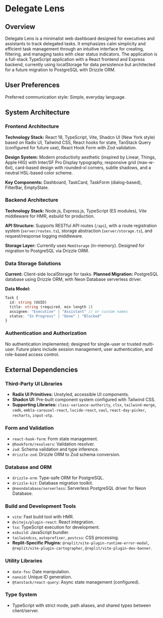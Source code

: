 # Delegate Lens

## Overview
Delegate Lens is a minimalist web dashboard designed for executives and assistants to track delegated tasks. It emphasizes calm simplicity and efficient task management through an intuitive interface for creating, filtering, and managing tasks with clear status indicators. The application is a full-stack TypeScript application with a React frontend and Express backend, currently using localStorage for data persistence but architected for a future migration to PostgreSQL with Drizzle ORM.

## User Preferences
Preferred communication style: Simple, everyday language.

## System Architecture

### Frontend Architecture
**Technology Stack:** React 18, TypeScript, Vite, Shadcn UI (New York style) based on Radix UI, Tailwind CSS, React hooks for state, TanStack Query (configured for future use), React Hook Form with Zod validation.

**Design System:** Modern productivity aesthetic (inspired by Linear, Things, Apple HIG) with Inter/SF Pro Display typography, responsive grid (max-w-6xl), card-based design with rounded-xl corners, subtle shadows, and a neutral HSL-based color scheme.

**Key Components:** Dashboard, TaskCard, TaskForm (dialog-based), FilterBar, EmptyState.

### Backend Architecture
**Technology Stack:** Node.js, Express.js, TypeScript (ES modules), Vite middleware for HMR, esbuild for production.

**API Structure:** Supports RESTful API routes (`/api`), with a route registration system (`server/routes.ts`), storage abstraction (`server/storage.ts`), and request/response logging middleware.

**Storage Layer:** Currently uses `MemStorage` (in-memory). Designed for migration to PostgreSQL via Drizzle ORM.

### Data Storage Solutions
**Current:** Client-side localStorage for tasks.
**Planned Migration:** PostgreSQL database using Drizzle ORM, with Neon Database serverless driver.

**Data Model:**
```typescript
Task {
  id: string (UUID)
  title: string (required, min length 1)
  assignee: "Executive" | "Assistant" // or custom names
  status: "In Progress" | "Done" | "Blocked"
}
```

### Authentication and Authorization
No authentication implemented; designed for single-user or trusted multi-user. Future plans include session management, user authentication, and role-based access control.

## External Dependencies

### Third-Party UI Libraries
- **Radix UI Primitives:** Unstyled, accessible UI components.
- **Shadcn UI:** Pre-built component system configured with Tailwind CSS.
- **Supporting Libraries:** `class-variance-authority`, `clsx`, `tailwind-merge`, `cmdk`, `embla-carousel-react`, `lucide-react`, `vaul`, `react-day-picker`, `recharts`, `input-otp`.

### Form and Validation
- `react-hook-form`: Form state management.
- `@hookform/resolvers`: Validation resolver.
- `zod`: Schema validation and type inference.
- `drizzle-zod`: Drizzle ORM to Zod schema conversion.

### Database and ORM
- `drizzle-orm`: Type-safe ORM for PostgreSQL.
- `drizzle-kit`: Database migration toolkit.
- `@neondatabase/serverless`: Serverless PostgreSQL driver for Neon Database.

### Build and Development Tools
- `vite`: Fast build tool with HMR.
- `@vitejs/plugin-react`: React integration.
- `tsx`: TypeScript execution for development.
- `esbuild`: JavaScript bundler.
- `tailwindcss`, `autoprefixer`, `postcss`: CSS processing.
- **Replit-Specific Plugins:** `@replit/vite-plugin-runtime-error-modal`, `@replit/vite-plugin-cartographer`, `@replit/vite-plugin-dev-banner`.

### Utility Libraries
- `date-fns`: Date manipulation.
- `nanoid`: Unique ID generation.
- `@tanstack/react-query`: Async state management (configured).

### Type System
- TypeScript with strict mode, path aliases, and shared types between client/server.